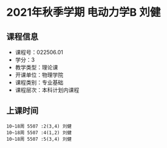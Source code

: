 # 2021年秋季学期 电动力学B 刘健






## 课程信息

- 课程号：022506.01
- 学分：3
- 教学类型：理论课
- 开课单位：物理学院
- 课程类别：专业基础
- 课程层次：本科计划内课程

## 上课时间

```
10~18周 5507 :2(3,4) 刘健
10~18周 5507 :4(1,2) 刘健
10~18周 5507 :5(3,4) 刘健
```

